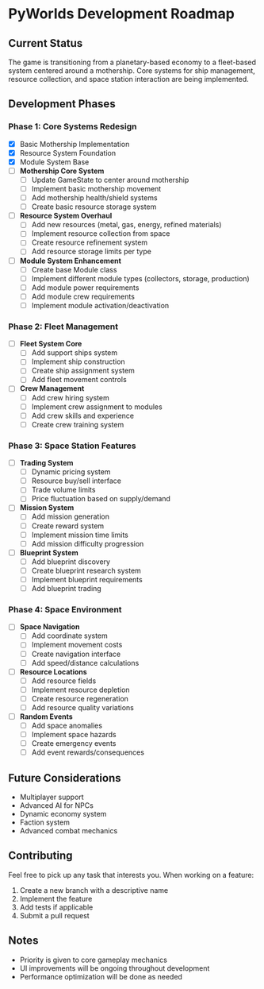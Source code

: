 # PyWorlds Development Roadmap

## Current Status
The game is transitioning from a planetary-based economy to a fleet-based system centered around a mothership. Core systems for ship management, resource collection, and space station interaction are being implemented.

## Development Phases

### Phase 1: Core Systems Redesign
- [x] Basic Mothership Implementation
- [x] Resource System Foundation
- [x] Module System Base
- [ ] **Mothership Core System**
  - [ ] Update GameState to center around mothership
  - [ ] Implement basic mothership movement
  - [ ] Add mothership health/shield systems
  - [ ] Create basic resource storage system

- [ ] **Resource System Overhaul**
  - [ ] Add new resources (metal, gas, energy, refined materials)
  - [ ] Implement resource collection from space
  - [ ] Create resource refinement system
  - [ ] Add resource storage limits per type

- [ ] **Module System Enhancement**
  - [ ] Create base Module class
  - [ ] Implement different module types (collectors, storage, production)
  - [ ] Add module power requirements
  - [ ] Add module crew requirements
  - [ ] Implement module activation/deactivation

### Phase 2: Fleet Management
- [ ] **Fleet System Core**
  - [ ] Add support ships system
  - [ ] Implement ship construction
  - [ ] Create ship assignment system
  - [ ] Add fleet movement controls

- [ ] **Crew Management**
  - [ ] Add crew hiring system
  - [ ] Implement crew assignment to modules
  - [ ] Add crew skills and experience
  - [ ] Create crew training system

### Phase 3: Space Station Features
- [ ] **Trading System**
  - [ ] Dynamic pricing system
  - [ ] Resource buy/sell interface
  - [ ] Trade volume limits
  - [ ] Price fluctuation based on supply/demand

- [ ] **Mission System**
  - [ ] Add mission generation
  - [ ] Create reward system
  - [ ] Implement mission time limits
  - [ ] Add mission difficulty progression

- [ ] **Blueprint System**
  - [ ] Add blueprint discovery
  - [ ] Create blueprint research system
  - [ ] Implement blueprint requirements
  - [ ] Add blueprint trading

### Phase 4: Space Environment
- [ ] **Space Navigation**
  - [ ] Add coordinate system
  - [ ] Implement movement costs
  - [ ] Create navigation interface
  - [ ] Add speed/distance calculations

- [ ] **Resource Locations**
  - [ ] Add resource fields
  - [ ] Implement resource depletion
  - [ ] Create resource regeneration
  - [ ] Add resource quality variations

- [ ] **Random Events**
  - [ ] Add space anomalies
  - [ ] Implement space hazards
  - [ ] Create emergency events
  - [ ] Add event rewards/consequences

## Future Considerations
- Multiplayer support
- Advanced AI for NPCs
- Dynamic economy system
- Faction system
- Advanced combat mechanics

## Contributing
Feel free to pick up any task that interests you. When working on a feature:
1. Create a new branch with a descriptive name
2. Implement the feature
3. Add tests if applicable
4. Submit a pull request

## Notes
- Priority is given to core gameplay mechanics
- UI improvements will be ongoing throughout development
- Performance optimization will be done as needed 